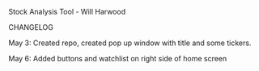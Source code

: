 Stock Analysis Tool - Will Harwood

CHANGELOG

May 3: Created repo, created pop up window with title and some tickers.

May 6: Added buttons and watchlist on right side of home screen